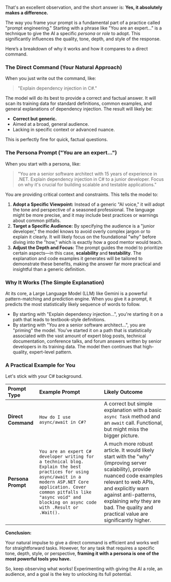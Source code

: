 That's an excellent observation, and the short answer is: **Yes, it absolutely makes a difference.**

The way you frame your prompt is a fundamental part of a practice called "prompt engineering." Starting with a phrase like "You are an expert..." is a technique to give the AI a specific *persona* or *role* to adopt. This significantly influences the quality, tone, depth, and style of the response.

Here’s a breakdown of why it works and how it compares to a direct command.

### The Direct Command (Your Natural Approach)

When you just write out the command, like:

> "Explain dependency injection in C#."

The model will do its best to provide a correct and factual answer. It will scan its training data for standard definitions, common examples, and general explanations of dependency injection. The result will likely be:
* **Correct but generic.**
* Aimed at a broad, general audience.
* Lacking in specific context or advanced nuance.

This is perfectly fine for quick, factual questions.

### The Persona Prompt ("You are an expert...")

When you start with a persona, like:

> "You are a senior software architect with 15 years of experience in .NET. Explain dependency injection in C# to a junior developer. Focus on why it's crucial for building scalable and testable applications."

You are providing critical context and constraints. This tells the model to:

1.  **Adopt a Specific Viewpoint:** Instead of a generic "AI voice," it will adopt the tone and perspective of a seasoned professional. The language might be more precise, and it may include best practices or warnings about common pitfalls.
2.  **Target a Specific Audience:** By specifying the audience is a "junior developer," the model knows to avoid overly complex jargon or to explain it clearly. It will likely focus on the foundational "why" before diving into the "how," which is exactly how a good mentor would teach.
3.  **Adjust the Depth and Focus:** The prompt guides the model to prioritize certain aspects—in this case, **scalability** and **testability**. The explanation and code examples it generates will be tailored to demonstrate these benefits, making the answer far more practical and insightful than a generic definition.

### Why It Works (The Simple Explanation)

At its core, a Large Language Model (LLM) like Gemini is a powerful pattern-matching and prediction engine. When you give it a prompt, it predicts the most statistically likely sequence of words to follow.

* By starting with "Explain dependency injection...", you're starting it on a path that leads to textbook-style definitions.
* By starting with "You are a senior software architect...", you are "priming" the model. You've started it on a path that is statistically associated with the vast amount of expert blog posts, technical documentation, conference talks, and forum answers written by senior developers in its training data. The model then continues that high-quality, expert-level pattern.

### A Practical Example for You

Let's stick with your C# background.

| Prompt Type | Example Prompt | Likely Outcome |
| :--- | :--- | :--- |
| **Direct Command** | `How do I use async/await in C#?` | A correct but simple explanation with a basic `async Task` method and an `await` call. Functional, but might miss the bigger picture. |
| **Persona Prompt** | `You are an expert C# developer writing for a technical blog. Explain the best practices for using async/await in a modern ASP.NET Core application. Cover common pitfalls like "async void" and blocking on async code with .Result or .Wait().` | A much more robust article. It would likely start with the "why" (improving server scalability), provide nuanced code examples relevant to web APIs, and explicitly warn against anti-patterns, explaining *why* they are bad. The quality and practical value are significantly higher. |

**Conclusion:**

Your natural impulse to give a direct command is efficient and works well for straightforward tasks. However, for any task that requires a specific tone, depth, style, or perspective, **framing it with a persona is one of the most powerful tools you have.**

So, keep observing what works! Experimenting with giving the AI a role, an audience, and a goal is the key to unlocking its full potential.